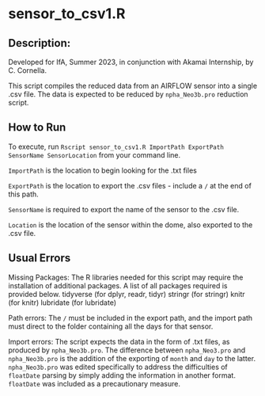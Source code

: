# sensor_to_csv1.R

## Description: 

Developed for IfA, Summer 2023, in conjunction with Akamai Internship, by C. Cornella.

This script compiles the reduced data from an AIRFLOW sensor into a single .csv file. 
The data is expected to be reduced by `npha_Neo3b.pro` reduction script. 


## How to Run


To execute, run `Rscript sensor_to_csv1.R ImportPath ExportPath SensorName SensorLocation` from your command line. 

`ImportPath` is the location to begin looking for the .txt files

`ExportPath` is the location to export the .csv files - include a `/` at the end of this path. 

`SensorName` is required to export the name of the sensor to the .csv file. 

`Location` is the location of the sensor within the dome, also exported to the .csv file. 


## Usual Errors

Missing Packages: The R libraries needed for this script may require the installation of additional packages. A list of all packages required is provided below.
tidyverse (for dplyr, readr, tidyr)
stringr (for stringr)
knitr (for knitr)
lubridate (for lubridate)

Path errors: The `/` must be included in the export path, and the import path must direct to the folder containing all the days for that sensor. 

Import errors: The script expects the data in the form of .txt files, as produced by `npha_Neo3b.pro`. The difference between `npha_Neo3.pro` and `npha_Neo3b.pro` is the addition of the exporting of `month` and `day` to the latter. `npha_Neo3b.pro` was edited specifically to address the difficulties of `floatDate` parsing by simply adding the information in another format. `floatDate` was included as a precautionary measure. 

